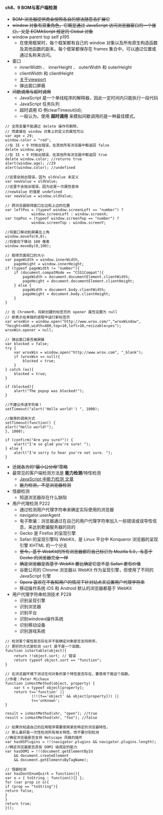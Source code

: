 #### **ch8、9  BOM与客户端检测**
* <del>BOM-浏览器提供商会按照各自的想法随意去扩展它</del>
*  <del>window 对象有双重角色，它既是通过 JavaScript 访问浏览器窗口的一个接口，又是 ECMAScript 规定的 Global 对象</del> 
* window parent top self p195
	*  在使用框架时，每个框架都有自己的 window 对象以及所有原生构造函数及其他函数的副本。每个框架都保存在 frames 集合中，可以通过位置或通过名称来访问。
* 窗口
	*  innerWidth 、 innerHeight 、 outerWidth 和 outerHeight
    *  clientWidth 和 clientHeight
    * [关于viewport](http://quirksmode.org/mobile/viewports2.html)
    * 弹出窗口屏蔽
* <del>间歇调用与超时调用</del>
	* JavaScript 是一个单线程序的解释器，因此一定时间内只能执行一段代码
    *  JavaScript 任务队列
    *  超时调用 ID 例clearTimeout(id);
    * 一般认为，使用 **超时调用** 来模拟间歇调用的是一种最佳模式。
    
~~~
// 全局变量不能通过 delete 操作符删除，
// 而直接在 window 对象上的定义的属性可以
var age = 29;
window.color = "red";
//在 IE < 9 时抛出错误，在其他所有浏览器中都返回 false
delete window.age;
//在 IE < 9 时抛出错误，在其他所有浏览器中都返回 true
delete window.color; //returns true
alert(window.age); //29
alert(window.color); //undefined

//这里会抛出错误，因为 oldValue 未定义
var newValue = oldValue;
//这里不会抛出错误，因为这是一次属性查询
//newValue 的值是 undefined
var newValue = window.oldValue;

// 跨浏览器取得窗口左边和上边的位置
var leftPos = (typeof window.screenLeft == "number") ?
			window.screenLeft : window.screenX;
var topPos = (typeof window.screenTop == "number") ?
			window.screenTop : window.screenY;

//将窗口移动到屏幕左上角
window.moveTo(0,0);
//将窗向下移动 100 像素
window.moveBy(0,100);

// 取得页面视口的大小
var pageWidth = window.innerWidth,
	pageHeight = window.innerHeight;
if (typeof pageWidth != "number"){
	if (document.compatMode == "CSS1Compat"){
		pageWidth = document.documentElement.clientWidth;
		pageHeight = document.documentElement.clientHeight;
	} else {
		pageWidth = document.body.clientWidth;
		pageHeight = document.body.clientHeight;
	}
}

// 在 Chrome中，将新创建的标签页的 opener 属性设置为 null
// 即表示在单独的进程中运行新标签页
var wroxWin = window.open("http://www.wrox.com/","wroxWindow",
"height=400,width=400,top=10,left=10,resizable=yes");
wroxWin.opener = null;

// 弹出窗口是否被屏蔽
var blocked = false;
try {
	var wroxWin = window.open("http://www.wrox.com", "_blank");
	if (wroxWin == null){
		blocked = true;
	}
} catch (ex){
	blocked = true;
}

if (blocked){
	alert("The popup was blocked!");
}

//不建议传递字符串！
setTimeout("alert('Hello world!') ", 1000);

//推荐的调用方式
setTimeout(function() {
alert("Hello world!");
}, 1000);

if (confirm("Are you sure?")) {
	alert("I'm so glad you're sure! ");
} else {
	alert("I'm sorry to hear you're not sure. ");
}
~~~

* <del>迁就各方的“最小公分母”策略</del>
* 最常见的客户端检测方法是 **能力检测**/特性检测
	* [ JavaScript 中能力检测 文章](http://peter.michaux.ca/articles/feature-detection-state-of-the-art-browser-scripting)
    *  <del>能力检测，不是浏览器检测</del>
*  怪癖检测
	* 知道浏览器存在什么缺陷
* 用户代理检测 P222
	* 通过检测用户代理字符串来确定实际使用的浏览器
    *  navigator.userAgent
    *  电子欺骗：浏览器通过在自己的用户代理字符串加入一些错误或误导性信息，来达到欺骗服务器的目的
    * Gecko 是 Firefox 的呈现引擎
    * Safari 的呈现引擎叫 WebKit，是 Linux 平台中 Konqueror 浏览器的呈现引擎 KHTML 的一个分支
    * <del>至今，基于 WebKit的所有浏览器都将自己标识为 Mozilla 5.0，与基于 Gecko 的浏览器完全一样</del>
    * <del>确定浏览器是否基于 WebKit 要比确定它是不是 Safari 更有价值</del>
    *  谷歌公司的 Chrome 浏览器以 WebKit 作为呈现引擎，但使用了不同的 JavaScript 引擎
    *  <del>Opera 喜欢在不告知用户的情况下针对站点来设置用户代理字符串</del>
    *  移动操作系统 iOS 和 Android 默认的浏览器都基于 WebKit
*  用户代理字符串检测技术  P228
	 *  识别呈现引擎
    *   识别浏览器
    *   识别平台
    *   识别windows操作系统
    *   识别移动设备
    *   识别游戏系统
    
~~~
// 检测某个属性是否存在并不能确定对象是否支持排序。
// 更好的方式是检测 sort 是不是一个函数。
function isSortable(object){
    return !!object.sort; // 错误
	return typeof object.sort == "function";
}

// 在浏览器环境下测试任何对象的某个特性是否存在，要使用下面这个函数。
//作者：Peter Michaux
function isHostMethod(object, property) {
	var t = typeof object[property];
	return t=='function' ||
			(!!(t=='object' && object[property])) ||
			t=='unknown';
}

result = isHostMethod(xhr, "open"); //true
result = isHostMethod(xhr, "foo"); //false

// 如果你知道自己的应用程序需要使用某些特定的浏览器特性，
// 那么最好是一次性检测所有相关特性，而不要分别检测
//确定浏览器是否支持 Netscape 风格的插件
var hasNSPlugins = !!(navigator.plugins && navigator.plugins.length);
//确定浏览器是否具有 DOM1 级规定的能力
var hasDOM1 = !!(document.getElementById 
	&& document.createElement 
    && document.getElementsByTagName);
    
// 怪癖检测    
var hasDontEnumQuirk = function(){
var o = { toString : function(){} };
for (var prop in o){
if (prop == "toString"){
return false;
}
}
return true;
}();
~~~

